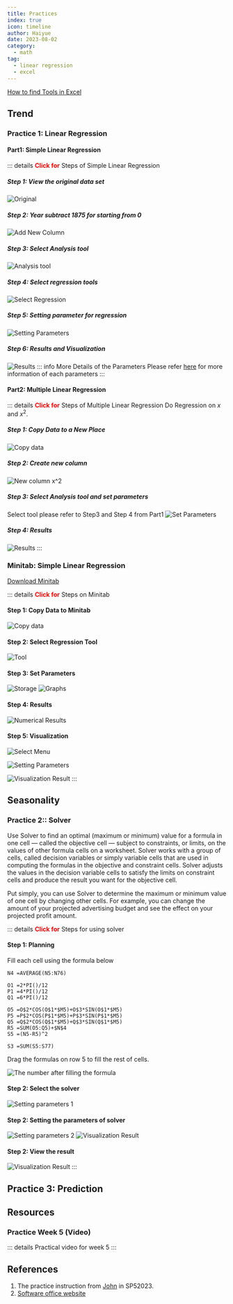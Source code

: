 ```yaml
---
title: Practices
index: true
icon: timeline
author: Haiyue
date: 2023-08-02
category:
  - math
tag:
  - linear regression
  - excel
---
```

[How to find Tools in Excel](https://zhuanlan.zhihu.com/p/61531510)

## Trend
### **Practice 1**: Linear Regression
#### **Part1**: Simple Linear Regression
::: details <span style="color:red;font-weight: bold;">Click for</span> Steps of Simple Linear Regression
##### **Step 1**: View the original data set
![Original](/data/unisa/AdvancedAnalytic1/LakeHuron-1.png)

##### **Step 2**: Year subtract 1875 for starting from 0
![Add New Column](/data/unisa/AdvancedAnalytic1/LakeHuron-2.jpg)

##### **Step 3**: Select Analysis tool
![Analysis tool](/data/unisa/AdvancedAnalytic1/LakeHuron-3.png)

##### **Step 4**: Select regression tools
![Select Regression](/data/unisa/AdvancedAnalytic1/LakeHuron-4.jpg)

##### **Step 5**: Setting parameter for regression
![Setting Parameters](/data/unisa/AdvancedAnalytic1/LakeHuron-5.jpg)

##### **Step 6**: Results and Visualization
![Results](/data/unisa/AdvancedAnalytic1/LakeHuron-6.jpg)
::: info More Details of the Parameters
Please refer [here](./LinearRegressionAnalysis) for more information of each parameters
:::


#### **Part2**: Multiple Linear Regression
::: details <span style="color:red;font-weight: bold;">Click for</span> Steps of Multiple Linear Regression
Do Regression on $x$ and $x^2$.
##### **Step 1**: Copy Data to a New Place
![Copy data](/data/unisa/AdvancedAnalytic1/LakeHuron-part2-1.jpg)

##### **Step 2**: Create new column
![New column $x^2$](/data/unisa/AdvancedAnalytic1/LakeHuron-part2-2.jpg)

##### **Step 3**: Select Analysis tool and set parameters
Select tool please refer to Step3 and Step 4 from Part1
![Set Parameters](/data/unisa/AdvancedAnalytic1/LakeHuron-part2-3.jpg)

##### **Step 4**: Results
![Results](/data/unisa/AdvancedAnalytic1/LakeHuron-part2-4.jpg)
:::


### **Minitab**: Simple Linear Regression
[Download Minitab](https://drive.google.com/file/d/1G7GS4dQ-b22q4gMHFv4wojYlHMJHgk-m/view?usp=drive_link)

::: details <span style="color:red;font-weight: bold;">Click for</span> Steps on Minitab
#### **Step 1**: Copy Data to Minitab
![Copy data](/data/unisa/AdvancedAnalytic1/minitab-simple-1.jpg)

#### **Step 2**: Select Regression Tool
![Tool](/data/unisa/AdvancedAnalytic1/minitab-simple-2.jpg)

#### **Step 3**: Set Parameters
![Storage](/data/unisa/AdvancedAnalytic1/minitab-simple-3.jpg)
![Graphs](/data/unisa/AdvancedAnalytic1/minitab-simple-4.jpg)

#### **Step 4**: Results
![Numerical Results](/data/unisa/AdvancedAnalytic1/minitab-simple-5.jpg)

#### **Step 5**: Visualization
![Select Menu](/data/unisa/AdvancedAnalytic1/minitab-simple-6.jpg)

![Setting Parameters](/data/unisa/AdvancedAnalytic1/minitab-simple-7.jpg)

![Visualization Result](/data/unisa/AdvancedAnalytic1/minitab-simple-8.jpg)
::: 

## Seasonality
### **Practice 2**:: Solver
Use Solver to find an optimal (maximum or minimum) value for a formula in one cell — called the objective cell — subject to constraints, or limits, on the values of other formula cells on a worksheet. Solver works with a group of cells, called decision variables or simply variable cells that are used in computing the formulas in the objective and constraint cells. Solver adjusts the values in the decision variable cells to satisfy the limits on constraint cells and produce the result you want for the objective cell.

Put simply, you can use Solver to determine the maximum or minimum value of one cell by changing other cells. For example, you can change the amount of your projected advertising budget and see the effect on your projected profit amount.

::: details <span style="color:red;font-weight: bold;">Click for</span> Steps for using solver
#### Step 1: Planning
Fill each cell using the formula below
``` vba
N4 =AVERAGE(N5:N76)
 
O1 =2*PI()/12
P1 =4*PI()/12
Q1 =6*PI()/12
 
O5 =O$2*COS(O$1*$M5)+O$3*SIN(O$1*$M5)
P5 =P$2*COS(P$1*$M5)+P$3*SIN(P$1*$M5)
Q5 =Q$2*COS(Q$1*$M5)+Q$3*SIN(Q$1*$M5)
R5 =SUM(O5:Q5)+$N$4
S5 =(N5-R5)^2

S3 =SUM(S5:S77)
```
Drag the formulas on row 5 to fill the rest of cells.

![The number after filling the formula](/data/unisa/AdvancedAnalytic1/Solver-1.jpg)

#### Step 2: Select the solver
![Setting parameters 1](/data/unisa/AdvancedAnalytic1/Solver-2.jpg)

#### Step 2: Setting the parameters of solver
![Setting parameters 2](/data/unisa/AdvancedAnalytic1/Solver-3.jpg)
![Visualization Result](/data/unisa/AdvancedAnalytic1/Solver-4.jpg)

#### Step 2: View the result
![Visualization Result](/data/unisa/AdvancedAnalytic1/Solver-5.jpg)
:::

## **Practice 3**: Prediction

## Resources
### Practice Week 5 (Video)
::: details Practical video for week 5
<YouTube id="l86bk7thYSE" />
:::




## References
01. The practice instruction from [John](https://people.unisa.edu.au/john.boland) in SP52023.
02. [Software office website](https://support.microsoft.com/en-gb/office/define-and-solve-a-problem-by-using-solver-5d1a388f-079d-43ac-a7eb-f63e45925040#:~:text=Solver%20adjusts%20the%20values%20in,cell%20by%20changing%20other%20cells.)
